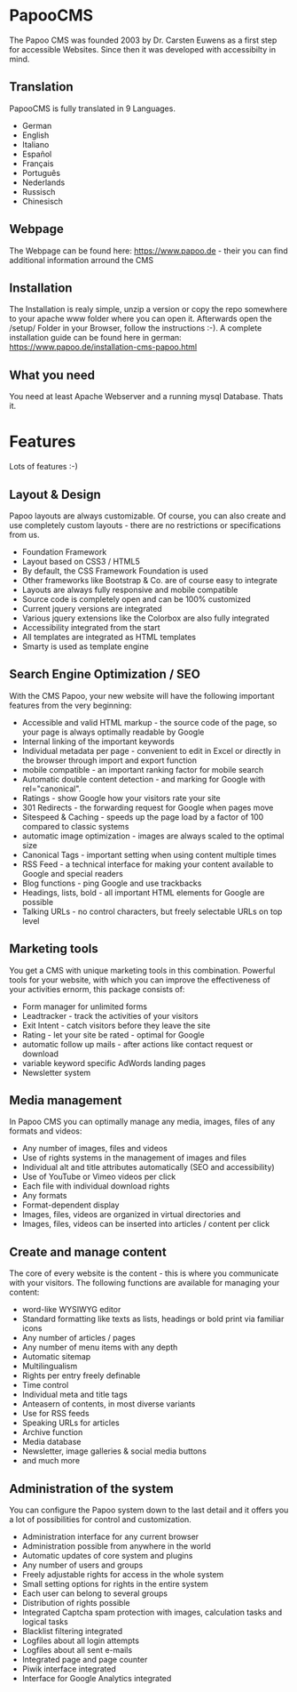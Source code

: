 # PapooCMS
The Papoo CMS was founded 2003 by Dr. Carsten Euwens as a first step for accessible Websites. Since then it was developed with accessibilty in mind.

## Translation
PapooCMS is fully translated in 9 Languages.
* German
* English	
* Italiano
* Español
* Français
* Português	
* Nederlands
* Russisch	
* Chinesisch

## Webpage
The Webpage can be found here: https://www.papoo.de - their you can find additional information arround the CMS

## Installation
The Installation is realy simple, unzip a version or copy the repo somewhere to your apache www folder where you can open it. 
Afterwards open the /setup/ Folder in your Browser, follow the instructions :-).
A complete installation guide can be found here in german: https://www.papoo.de/installation-cms-papoo.html

## What you need
You need at least Apache Webserver and a running mysql Database. Thats it.

# Features
Lots of features :-)

## Layout & Design
Papoo layouts are always customizable. Of course, you can also create and use completely custom layouts - there are no restrictions or specifications from us.

* Foundation Framework
* Layout based on CSS3 / HTML5
* By default, the CSS Framework Foundation is used
* Other frameworks like Bootstrap & Co. are of course easy to integrate
* Layouts are always fully responsive and mobile compatible
* Source code is completely open and can be 100% customized
* Current jquery versions are integrated
* Various jquery extensions like the Colorbox are also fully integrated
* Accessibility integrated from the start
* All templates are integrated as HTML templates
* Smarty is used as template engine

## Search Engine Optimization / SEO
With the CMS Papoo, your new website will have the following important features from the very beginning:

* Accessible and valid HTML markup - the source code of the page, so your page is always optimally readable by Google
* Internal linking of the important keywords
* Individual metadata per page - convenient to edit in Excel or directly in the browser through import and export function
* mobile compatible - an important ranking factor for mobile search
* Automatic double content detection - and marking for Google with rel="canonical".
* Ratings - show Google how your visitors rate your site
* 301 Redirects - the forwarding request for Google when pages move
* Sitespeed & Caching - speeds up the page load by a factor of 100 compared to classic systems
* automatic image optimization - images are always scaled to the optimal size 
* Canonical Tags - important setting when using content multiple times
* RSS Feed - a technical interface for making your content available to Google and special readers
* Blog functions - ping Google and use trackbacks
* Headings, lists, bold - all important HTML elements for Google are possible
* Talking URLs - no control characters, but freely selectable URLs on top level

## Marketing tools
You get a CMS with unique marketing tools in this combination. Powerful tools for your website, with which you can improve the effectiveness of your activities ernorm, this package consists of:

* Form manager for unlimited forms
* Leadtracker - track the activities of your visitors
* Exit Intent - catch visitors before they leave the site
* Rating - let your site be rated - optimal for Google
* automatic follow up mails - after actions like contact request or download
* variable keyword specific AdWords landing pages
* Newsletter system

## Media management
In Papoo CMS you can optimally manage any media, images, files of any formats and videos:

* Any number of images, files and videos
* Use of rights systems in the management of images and files
* Individual alt and title attributes automatically (SEO and accessibility)
* Use of YouTube or Vimeo videos per click
* Each file with individual download rights
* Any formats
* Format-dependent display
* Images, files, videos are organized in virtual directories and
* Images, files, videos can be inserted into articles / content per click 

## Create and manage content
The core of every website is the content - this is where you communicate with your visitors. The following functions are available for managing your content:

* word-like WYSIWYG editor
* Standard formatting like texts as lists, headings or bold print via familiar icons
* Any number of articles / pages
* Any number of menu items with any depth
* Automatic sitemap
* Multilingualism
* Rights per entry freely definable
* Time control
* Individual meta and title tags
* Anteasern of contents, in most diverse variants
* Use for RSS feeds
* Speaking URLs for articles
* Archive function
* Media database
* Newsletter, image galleries & social media buttons
* and much more

## Administration of the system
You can configure the Papoo system down to the last detail and it offers you a lot of possibilities for control and customization.

* Administration interface for any current browser
* Administration possible from anywhere in the world
* Automatic updates of core system and plugins
* Any number of users and groups
* Freely adjustable rights for access in the whole system
* Small setting options for rights in the entire system
* Each user can belong to several groups
* Distribution of rights possible
* Integrated Captcha spam protection with images, calculation tasks and logical tasks
* Blacklist filtering integrated
* Logfiles about all login attempts
* Logfiles about all sent e-mails
* Integrated page and page counter
* Piwik interface integrated
* Interface for Google Analytics integrated
